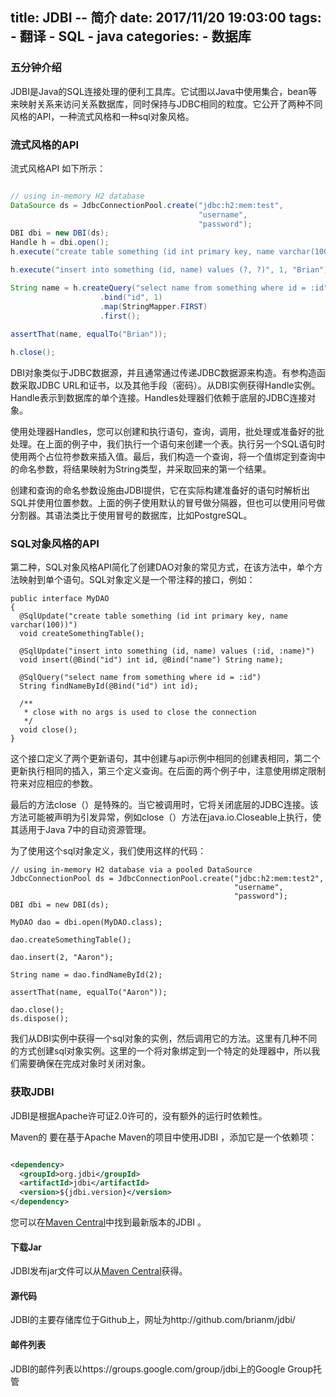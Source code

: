 title: JDBI -- 简介
date: 2017/11/20 19:03:00
tags: 
    - 翻译
    - SQL
    - java
categories:
    - 数据库
---

### 五分钟介绍
JDBI是Java的SQL连接处理的便利工具库。它试图以Java中使用集合，bean等来映射关系来访问关系数据库，同时保持与JDBC相同的粒度。它公开了两种不同风格的API，一种流式风格和一种sql对象风格。

### 流式风格的API
流式风格API 如下所示：

```java

// using in-memory H2 database
DataSource ds = JdbcConnectionPool.create("jdbc:h2:mem:test",
                                          "username",
                                          "password");
DBI dbi = new DBI(ds);
Handle h = dbi.open();
h.execute("create table something (id int primary key, name varchar(100))");

h.execute("insert into something (id, name) values (?, ?)", 1, "Brian");

String name = h.createQuery("select name from something where id = :id")
                    .bind("id", 1)
                    .map(StringMapper.FIRST)
                    .first();
                    
assertThat(name, equalTo("Brian"));

h.close();

```

DBI对象类似于JDBC数据源，并且通常通过传递JDBC数据源来构造。有参构造函数采取JDBC URL和证书，以及其他手段（密码）。从DBI实例获得Handle实例。Handle表示到数据库的单个连接。Handles处理器们依赖于底层的JDBC连接对象。

使用处理器Handles，您可以创建和执行语句，查询，调用，批处理或准备好的批处理。在上面的例子中，我们执行一个语句来创建一个表。执行另一个SQL语句时使用两个占位符参数来插入值。最后，我们构造一个查询，将一个值绑定到查询中的命名参数，将结果映射为String类型，并采取回来的第一个结果。

创建和查询的命名参数设施由JDBI提供，它在实际构建准备好的语句时解析出SQL并使用位置参数。上面的例子使用默认的冒号做分隔器，但也可以使用问号做分割器。其语法类比于使用冒号的数据库，比如PostgreSQL。

### SQL对象风格的API
第二种，SQL对象风格API简化了创建DAO对象的常见方式，在该方法中，单个方法映射到单个语句。SQL对象定义是一个带注释的接口，例如：

```
public interface MyDAO
{
  @SqlUpdate("create table something (id int primary key, name varchar(100))")
  void createSomethingTable();

  @SqlUpdate("insert into something (id, name) values (:id, :name)")
  void insert(@Bind("id") int id, @Bind("name") String name);

  @SqlQuery("select name from something where id = :id")
  String findNameById(@Bind("id") int id);

  /**
   * close with no args is used to close the connection
   */
  void close();
}

```

这个接口定义了两个更新语句，其中创建与api示例中相同的创建表相同，第二个更新执行相同的插入，第三个定义查询。在后面的两个例子中，注意使用绑定限制符来对应相应的参数。

最后的方法close（）是特殊的。当它被调用时，它将关闭底层的JDBC连接。该方法可能被声明为引发异常，例如close（）方法在java.io.Closeable上执行，使其适用于Java 7中的自动资源管理。

为了使用这个sql对象定义，我们使用这样的代码：

```
// using in-memory H2 database via a pooled DataSource
JdbcConnectionPool ds = JdbcConnectionPool.create("jdbc:h2:mem:test2",
                                                  "username",
                                                  "password");
DBI dbi = new DBI(ds);

MyDAO dao = dbi.open(MyDAO.class);

dao.createSomethingTable();

dao.insert(2, "Aaron");

String name = dao.findNameById(2);

assertThat(name, equalTo("Aaron"));

dao.close();
ds.dispose();

```

我们从DBI实例中获得一个sql对象的实例，然后调用它的方法。这里有几种不同的方式创建sql对象实例。这里的一个将对象绑定到一个特定的处理器中，所以我们需要确保在完成对象时关闭对象。

### 获取JDBI

JDBI是根据Apache许可证2.0许可的，没有额外的运行时依赖性。

Maven的
要在基于Apache Maven的项目中使用JDBI ，添加它是一个依赖项：

```xml

<dependency>
  <groupId>org.jdbi</groupId>
  <artifactId>jdbi</artifactId>
  <version>${jdbi.version}</version>
</dependency>

```

您可以在[Maven Central](http://search.maven.org/#search%7Cga%7C1%7Ca%3A%22jdbi%22)中找到最新版本的JDBI 。

#### 下载Jar
JDBI发布jar文件可以从[Maven Central](http://search.maven.org/#search%7Cga%7C1%7Ca%3A%22jdbi%22)获得。

#### 源代码
JDBI的主要存储库位于Github上，网址为http://github.com/brianm/jdbi/

#### 邮件列表
JDBI的邮件列表以https://groups.google.com/group/jdbi上的Google Group托管
